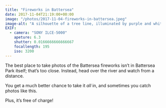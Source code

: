 ```yaml
---
title: "Fireworks in Battersea"
date: 2017-11-04T21:19:00+00:00
image: "/photos/2017-11-04-fireworks-in-battersea.jpeg"
image-alt: "A silhouette of a tree line, illuminated by purple and white fireworks"
EXIF:
  - camera: "SONY ILCE-5000"
    apeture: 6.3
    shutter: 0.0166666666666667
    focallength: 195
    iso: 3200
---
```


The best place to take photos of the Battersea fireworks isn’t in Battersea Park itself; that’s too close. Instead, head over the river and watch from a distance. 

You get a much better chance to take it _all_ in, and sometimes you catch photos like this.

Plus, it’s free of charge!
